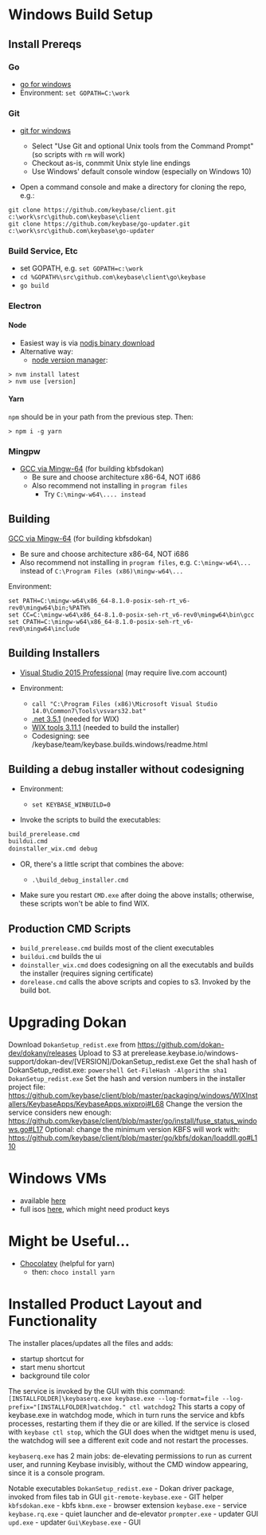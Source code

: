 # Windows Build Setup

## Install Prereqs

### Go
- [go for windows](https://golang.org/dl)
- Environment: `set GOPATH=C:\work`

### Git

- [git for windows](https://git-scm.com/downloads)
  - Select "Use Git and optional Unix tools from the Command Prompt" (so scripts with `rm` will work)
  - Checkout as-is, conmmit Unix style line endings
  - Use Windows' default console window (especially on Windows 10)

- Open a command console and make a directory for cloning the repo, e.g.:
```
git clone https://github.com/keybase/client.git c:\work\src\github.com\keybase\client
git clone https://github.com/keybase/go-updater.git c:\work\src\github.com\keybase\go-updater
```

### Build Service, Etc

- set GOPATH, e.g. `set GOPATH=c:\work`
- `cd %GOPATH%\src\github.com\keybase\client\go\keybase`
- `go build`

### Electron

#### Node

- Easiest way is via [nodjs binary download](https://nodejs.org/en/download/)
- Alternative way:
  - [node version manager](https://github.com/coreybutler/nvm-windows):

```
> nvm install latest
> nvm use [version]
```

#### Yarn

`npm` should be in your path from the previous step. Then:

```
> npm i -g yarn
```

###  Mingpw

- [GCC via Mingw-64](https://sourceforge.net/projects/mingw-w64/) (for building kbfsdokan)
  - Be sure and choose architecture x86-64, NOT i686
  - Also recommend not installing in `program files`
    - Try `C:\mingw-w64\.... instead`

## Building
[GCC via Mingw-64](https://sourceforge.net/projects/mingw-w64/) (for building kbfsdokan)
- Be sure and choose architecture x86-64, NOT i686
- Also recommend not installing in `program files`, e.g. `C:\mingw-w64\...` instead of `C:\Program Files (x86)\mingw-w64\...`

Environment:
```
set PATH=C:\mingw-w64\x86_64-8.1.0-posix-seh-rt_v6-rev0\mingw64\bin;%PATH%
set CC=C:\mingw-w64\x86_64-8.1.0-posix-seh-rt_v6-rev0\mingw64\bin\gcc
set CPATH=C:\mingw-w64\x86_64-8.1.0-posix-seh-rt_v6-rev0\mingw64\include
```

## Building Installers

- [Visual Studio 2015 Professional](https://visualstudio.microsoft.com/vs/older-downloads/)
(may require live.com account)

- Environment:
  - `call "C:\Program Files (x86)\Microsoft Visual Studio 14.0\Common7\Tools\vsvars32.bat"`
  - [.net 3.5.1](https://www.microsoft.com/en-us/download/details.aspx?id=22) (needed for WIX)
  - [WIX tools 3.11.1](http://wixtoolset.org/releases/) (needed to build the installer)
  - Codesigning: see /keybase/team/keybase.builds.windows/readme.html

## Building a debug installer without codesigning

- Environment:
  - `set KEYBASE_WINBUILD=0`

- Invoke the scripts to build the executables:

```cmd
build_prerelease.cmd
buildui.cmd
doinstaller_wix.cmd debug
```

- OR, there's a little script that combines the above:
   - `.\build_debug_installer.cmd`

- Make sure you restart `CMD.exe` after doing the above installs; otherwise, these scripts
  won't be able to find WIX.

## Production CMD Scripts
- `build_prerelease.cmd` builds most of the client executables
- `buildui.cmd` builds the ui
- `doinstaller_wix.cmd` does codesigning on all the executabls and builds the installer (requires signing certificate)
- `dorelease.cmd` calls the above scripts and copies to s3. Invoked by the build bot.

# Upgrading Dokan
Download `DokanSetup_redist.exe` from https://github.com/dokan-dev/dokany/releases
Upload to S3 at prerelease.keybase.io/windows-support/dokan-dev/[VERSION]/DokanSetup_redist.exe
Get the sha1 hash of DokanSetup_redist.exe:
`powershell Get-FileHash -Algorithm sha1 DokanSetup_redist.exe`
Set the hash and version numbers in the installer project file: https://github.com/keybase/client/blob/master/packaging/windows/WIXInstallers/KeybaseApps/KeybaseApps.wixproj#L68
Change the version the service considers new enough: https://github.com/keybase/client/blob/master/go/install/fuse_status_windows.go#L17
Optional: change the minimum version KBFS will work with: https://github.com/keybase/client/blob/master/go/kbfs/dokan/loaddll.go#L110

# Windows VMs
- available [here](https://dev.windows.com/en-us/microsoft-edge/tools/vms/windows/)
- full isos [here](https://www.microsoft.com/en-gb/software-download/windows10ISO), which might need product keys

#  Might be Useful...
- [Chocolatey](https://chocolatey.org/install) (helpful for yarn)
  - then: `choco install yarn`

# Installed Product Layout and Functionality
The installer places/updates all the files and adds:
- startup shortcut for
- start menu shortcut
- background tile color

The service is invoked by the GUI with this command:
`[INSTALLFOLDER]\keybaserq.exe keybase.exe --log-format=file --log-prefix="[INSTALLFOLDER]watchdog." ctl watchdog2`
This starts a copy of keybase.exe in watchdog mode, which in turn runs the service and kbfs processes, restarting them if they die or are killed.
If the service is closed with `keybase ctl stop`, which the GUI does when the widtget menu is used, the watchdog will see a different exit code and not restart the processes.

`keybaserq.exe` has 2 main jobs: de-elevating permissions to run as current user, and running Keybase invisibly, without the CMD window appearing, since it is a console program.

Notable executables
`DokanSetup_redist.exe` - Dokan driver package, invoked from files tab in GUI
`git-remote-keybase.exe` - GIT helper
`kbfsdokan.exe` - kbfs
`kbnm.exe` - browser extension
`keybase.exe` - service
`keybase.rq.exe` - quiet launcher and de-elevator
`prompter.exe` - updater GUI
`upd.exe` - updater
`Gui\Keybase.exe` - GUI

